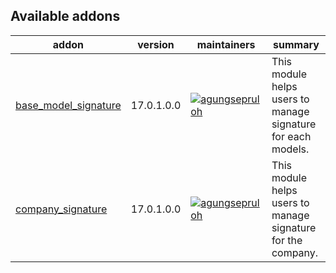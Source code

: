 [//]: # (addons)

Available addons
----------------
addon | version | maintainers | summary
--- | --- | --- | ---
[base_model_signature](base_model_signature/) | 17.0.1.0.0 | [![agungsepruloh](https://github.com/agungsepruloh.png?size=30px)](https://github.com/agungsepruloh) | This module helps users to manage signature for each models.
[company_signature](company_signature/) | 17.0.1.0.0 | [![agungsepruloh](https://github.com/agungsepruloh.png?size=30px)](https://github.com/agungsepruloh) | This module helps users to manage signature for the company.

[//]: # (end addons)